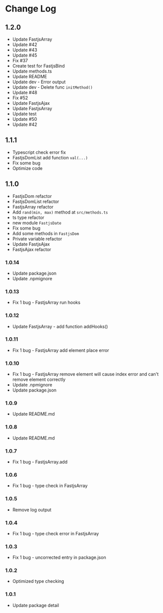 # Change Log

## 1.2.0

* Update FastjsArray
* Update #42
* Update #43
* Update #45
* Fix #37
* Create test for FastjsBind
* Update methods.ts
* Update README
* Update dev - Error output
* Update dev - Delete func `initMethod()`
* Update #48
* Fix #52
* Update FastjsAjax
* Update FastjsArray
* Update test
* Update #50
* Update #42

## 1.1.1

* Typescript check error fix
* FastjsDomList add function `val(...)`
* Fix some bug
* Optimize code

## 1.1.0

* FastjsDom refactor
* FastjsDomList refactor
* FastjsArray refactor
* Add `rand(min, max)` method at `src/methods.ts`
* ts type refactor
* new module `FastjsDate`
* Fix some bug
* Add some methods in `FastjsDom`
* Private variable refactor
* Update FastjsAjax
* FastjsAjax refactor

### 1.0.14

* Update package.json
* Update .npmignore

### 1.0.13

* Fix 1 bug - FastjsArray run hooks

### 1.0.12

* Update FastjsArray - add function addHooks()

### 1.0.11

* Fix 1 bug - FastjsArray add element place error

### 1.0.10

* Fix 1 bug - FastjsArray remove element will cause index error and can't remove element correctly
* Update .npmignore
* Update package.json

### 1.0.9

* Update README.md

### 1.0.8

* Update README.md

### 1.0.7

* Fix 1 bug - FastjsArray.add

### 1.0.6

* Fix 1 bug - type check in FastjsArray

### 1.0.5

* Remove log output

### 1.0.4

* Fix 1 bug - type check error in FastjsArray

### 1.0.3

* Fix 1 bug - uncorrected entry in package.json

### 1.0.2

* Optimized type checking

### 1.0.1

* Update package detail